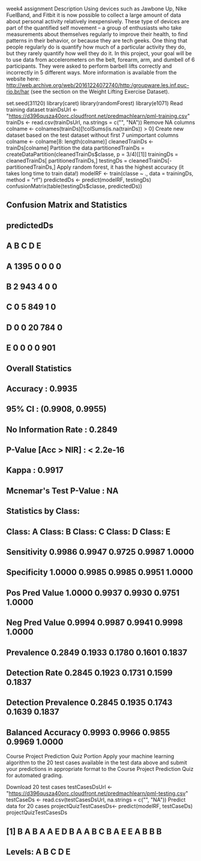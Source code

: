 week4 assignment
Description
Using devices such as Jawbone Up, Nike FuelBand, and Fitbit it is now possible to collect a large amount of data about personal activity relatively inexpensively. These type of devices are part of the quantified self movement – a group of enthusiasts who take measurements about themselves regularly to improve their health, to find patterns in their behavior, or because they are tech geeks. One thing that people regularly do is quantify how much of a particular activity they do, but they rarely quantify how well they do it. In this project, your goal will be to use data from accelerometers on the belt, forearm, arm, and dumbell of 6 participants. They were asked to perform barbell lifts correctly and incorrectly in 5 different ways. More information is available from the website here: http://web.archive.org/web/20161224072740/http:/groupware.les.inf.puc-rio.br/har (see the section on the Weight Lifting Exercise Dataset).

set.seed(31120)
library(caret)
library(randomForest)
library(e1071)
Read training dataset
trainDsUrl <- "https://d396qusza40orc.cloudfront.net/predmachlearn/pml-training.csv"
trainDs <- read.csv(trainDsUrl, na.strings = c("", "NA"))
Remove NA columns
colname <- colnames(trainDs)[!colSums(is.na(trainDs)) > 0]
Create new dataset based on the test dataset without first 7 unimportant columns
colname <- colname[8: length(colname)]
cleanedTrainDs <- trainDs[colname]
Partition the data
partitionedTrainDs = createDataPartition(cleanedTrainDs$classe, p = 3/4)[[1]]
trainingDs = cleanedTrainDs[ partitionedTrainDs,]
testingDs = cleanedTrainDs[-partitionedTrainDs,]
Apply random forest, it has the highest accuracy (it takes long time to train data!)
modelRF <- train(classe ~ ., data = trainingDs, method = "rf")
predictedDs <- predict(modelRF, testingDs)
confusionMatrix(table(testingDs$classe, predictedDs))
## Confusion Matrix and Statistics
## 
##    predictedDs
##        A    B    C    D    E
##   A 1395    0    0    0    0
##   B    2  943    4    0    0
##   C    0    5  849    1    0
##   D    0    0   20  784    0
##   E    0    0    0    0  901
## 
## Overall Statistics
##                                           
##                Accuracy : 0.9935          
##                  95% CI : (0.9908, 0.9955)
##     No Information Rate : 0.2849          
##     P-Value [Acc > NIR] : < 2.2e-16       
##                                           
##                   Kappa : 0.9917          
##                                           
##  Mcnemar's Test P-Value : NA              
## 
## Statistics by Class:
## 
##                      Class: A Class: B Class: C Class: D Class: E
## Sensitivity            0.9986   0.9947   0.9725   0.9987   1.0000
## Specificity            1.0000   0.9985   0.9985   0.9951   1.0000
## Pos Pred Value         1.0000   0.9937   0.9930   0.9751   1.0000
## Neg Pred Value         0.9994   0.9987   0.9941   0.9998   1.0000
## Prevalence             0.2849   0.1933   0.1780   0.1601   0.1837
## Detection Rate         0.2845   0.1923   0.1731   0.1599   0.1837
## Detection Prevalence   0.2845   0.1935   0.1743   0.1639   0.1837
## Balanced Accuracy      0.9993   0.9966   0.9855   0.9969   1.0000
Course Project Prediction Quiz Portion
Apply your machine learning algorithm to the 20 test cases available in the test data above and submit your predictions in appropriate format to the Course Project Prediction Quiz for automated grading.

Download 20 test cases
testCasesDsUrl <- "https://d396qusza40orc.cloudfront.net/predmachlearn/pml-testing.csv"
testCaseDs <- read.csv(testCasesDsUrl, na.strings = c("", "NA"))
Predict data for 20 cases
projectQuizTestCasesDs<- predict(modelRF, testCaseDs)
projectQuizTestCasesDs
##  [1] B A B A A E D B A A B C B A E E A B B B
## Levels: A B C D E